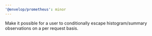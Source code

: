 ```yaml
---
'@envelop/prometheus': minor
---
```


Make it possible for a user to conditionally escape histogram/summary observations on a per request basis.
